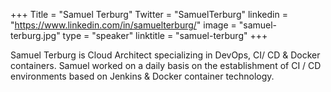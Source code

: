 +++ 
Title = "Samuel Terburg" Twitter = "SamuelTerburg" linkedin = "https://www.linkedin.com/in/samuelterburg/" image = "samuel-terburg.jpg" type = "speaker" linktitle = "samuel-terburg" 
+++

Samuel Terburg is  Cloud Architect specializing in DevOps, CI/ CD & Docker containers. Samuel worked on a daily basis on the establishment of CI / CD environments based on Jenkins & Docker container technology. 
